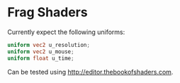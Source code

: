 # Frag Shaders

Currently expect the following uniforms:

```glsl
uniform vec2 u_resolution;
uniform vec2 u_mouse;
uniform float u_time;
```

Can be tested using <http://editor.thebookofshaders.com>.
